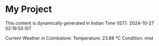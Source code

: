 # My Project

This content is dynamically generated in Indian Time (IST): 2024-10-27 02:19:50 IST


Current Weather in Coimbatore:
Temperature: 23.88 °C
Condition: mist
